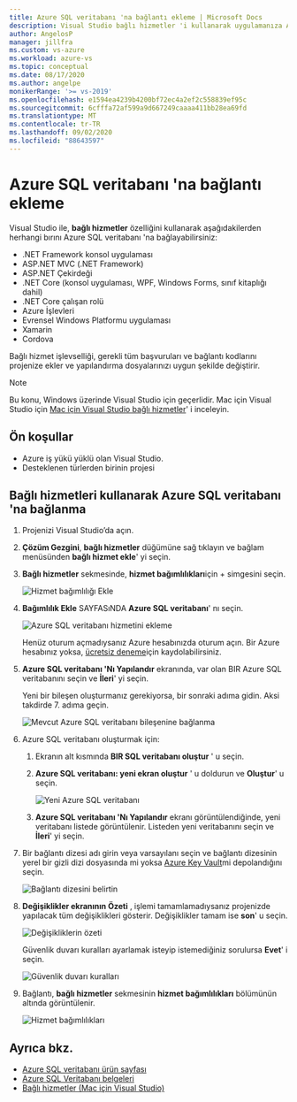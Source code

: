 ```yaml
---
title: Azure SQL veritabanı 'na bağlantı ekleme | Microsoft Docs
description: Visual Studio bağlı hizmetler 'i kullanarak uygulamanıza Azure SQL veritabanı bağlantısı ekleme
author: AngelosP
manager: jillfra
ms.custom: vs-azure
ms.workload: azure-vs
ms.topic: conceptual
ms.date: 08/17/2020
ms.author: angelpe
monikerRange: '>= vs-2019'
ms.openlocfilehash: e1594ea4239b4200bf72ec4a2ef2c558839ef95c
ms.sourcegitcommit: 6cfffa72af599a9d667249caaaa411bb28ea69fd
ms.translationtype: MT
ms.contentlocale: tr-TR
ms.lasthandoff: 09/02/2020
ms.locfileid: "88643597"
---
```

# <a name="add-a-connection-to-azure-sql-database"></a>Azure SQL veritabanı 'na bağlantı ekleme

Visual Studio ile, **bağlı hizmetler** özelliğini kullanarak aşağıdakilerden herhangi bırını Azure SQL veritabanı 'na bağlayabilirsiniz:

- .NET Framework konsol uygulaması
- ASP.NET MVC (.NET Framework) 
- ASP.NET Çekirdeği
- .NET Core (konsol uygulaması, WPF, Windows Forms, sınıf kitaplığı dahil)
- .NET Core çalışan rolü
- Azure İşlevleri
- Evrensel Windows Platformu uygulaması
- Xamarin
- Cordova

Bağlı hizmet işlevselliği, gerekli tüm başvuruları ve bağlantı kodlarını projenize ekler ve yapılandırma dosyalarınızı uygun şekilde değiştirir.

> [!NOTE]
> Bu konu, Windows üzerinde Visual Studio için geçerlidir. Mac için Visual Studio için [Mac için Visual Studio bağlı hizmetler](/visualstudio/mac/connected-services)' i inceleyin.
## <a name="prerequisites"></a>Ön koşullar

- Azure iş yükü yüklü olan Visual Studio.
- Desteklenen türlerden birinin projesi

## <a name="connect-to-azure-sql-database-using-connected-services"></a>Bağlı hizmetleri kullanarak Azure SQL veritabanı 'na bağlanma

1. Projenizi Visual Studio’da açın.

1. **Çözüm Gezgini**, **bağlı hizmetler** düğümüne sağ tıklayın ve bağlam menüsünden **bağlı hizmet ekle**' yi seçin.

1. **Bağlı hizmetler** sekmesinde, **hizmet bağımlılıkları**için + simgesini seçin.

    ![Hizmet bağımlılığı Ekle](./media/vs-azure-tools-connected-services-storage/vs-2019/connected-services-tab.png)

1. **Bağımlılık Ekle** SAYFASıNDA **Azure SQL veritabanı**' nı seçin.

    ![Azure SQL veritabanı hizmetini ekleme](./media/azure-sql-database-add-connected-service/azure-sql-database.png)

    Henüz oturum açmadıysanız Azure hesabınızda oturum açın. Bir Azure hesabınız yoksa, [ücretsiz deneme](https://azure.microsoft.com/account/free)için kaydolabilirsiniz.

1. **Azure SQL veritabanı 'Nı Yapılandır** ekranında, var olan BIR Azure SQL veritabanını seçin ve **İleri**' yi seçin.

    Yeni bir bileşen oluşturmanız gerekiyorsa, bir sonraki adıma gidin. Aksi takdirde 7. adıma geçin.

    ![Mevcut Azure SQL veritabanı bileşenine bağlanma](./media/azure-sql-database-add-connected-service/created-azure-sql-database.png)

1. Azure SQL veritabanı oluşturmak için:

   1. Ekranın alt kısmında **BIR SQL veritabanı oluştur** ' u seçin.

   1. **Azure SQL veritabanı: yeni ekran oluştur** ' u doldurun ve **Oluştur**' u seçin.

       ![Yeni Azure SQL veritabanı](./media/azure-sql-database-add-connected-service/create-new-azure-sql-database.png)

   1. **Azure SQL veritabanı 'Nı Yapılandır** ekranı görüntülendiğinde, yeni veritabanı listede görüntülenir. Listeden yeni veritabanını seçin ve **İleri**' yi seçin.

1. Bir bağlantı dizesi adı girin veya varsayılanı seçin ve bağlantı dizesinin yerel bir gizli dizi dosyasında mi yoksa [Azure Key Vault](/azure/key-vault)mi depolandığını seçin.

   ![Bağlantı dizesini belirtin](./media/azure-sql-database-add-connected-service/connection-string.png)

1. **Değişiklikler ekranının Özeti** , işlemi tamamlamadıysanız projenizde yapılacak tüm değişiklikleri gösterir. Değişiklikler tamam ise **son**' u seçin.

   ![Değişikliklerin özeti](./media/azure-sql-database-add-connected-service/summary-of-changes.png)

   Güvenlik duvarı kuralları ayarlamak isteyip istemediğiniz sorulursa **Evet**' i seçin.

   ![Güvenlik duvarı kuralları](./media/azure-sql-database-add-connected-service/firewall-rules.png)

1. Bağlantı, **bağlı hizmetler** sekmesinin **hizmet bağımlılıkları** bölümünün altında görüntülenir.

   ![Hizmet bağımlılıkları](./media/azure-sql-database-add-connected-service/service-dependencies-after.png)

## <a name="see-also"></a>Ayrıca bkz.

- [Azure SQL veritabanı ürün sayfası](https://azure.microsoft.com/services/sql-database/)
- [Azure SQL Veritabanı belgeleri](/azure/azure-sql/database/)
- [Bağlı hizmetler (Mac için Visual Studio)](/visualstudio/mac/connected-services)
